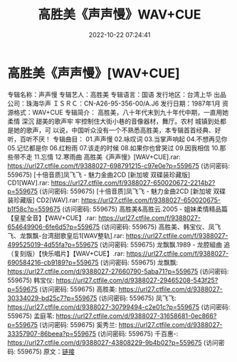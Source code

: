 ﻿---
title: 高胜美《声声慢》WAV+CUE
date: 2022-10-22 07:24:41
categories: WAV车载音乐、镜像
tags: 华语中文
---
# 高胜美《声声慢》[WAV+CUE]

专辑名称：声声慢
专辑艺人：高胜美
专辑语言：国语
发行地区：台湾上华
出品公司：珠海华声
ＩＳＲＣ：CN-A26-95-356-00/A.J6
发行日期：1987年1月
资源格式：WAV+CUE
专辑简介：
高胜美，八十年代末到九十年代中期，一直用她柔情 深沉 甜美的歌声牢
牢控制住大街小巷的音像器材，舞厅。农村 城镇到处都是她的歌声，可
以说，中国听众没有一个不熟悉高胜美，本专辑首首经典、好听，百听不厌！
专辑曲目：
01.声声慢
02.咏叹词
03.当掌声响起
04.不想再见你
05.记忆都是你
06.红粉雨
07.该走的时候
08.如果你也曾哭过
09.因我相信
10.那些带不走
11.忘情
12.寒雨曲
高胜美《声声慢》[WAV+CUE].rar: https://url27.ctfile.com/f/9388027-698791215-c97e0e?p=559675
(访问密码: 559675)
[十倍音质]凤飞飞 - 魅力金曲2CD [新加坡 双碟装珍藏版] CD1[WAV].rar: https://url27.ctfile.com/f/9388027-650020672-2214b2?p=559675
(访问密码: 559675)
[十倍音质]凤飞飞 - 魅力金曲2CD [新加坡 双碟装珍藏版] CD2[WAV].rar: https://url27.ctfile.com/f/9388027-650020675-b1f58c?p=559675
(访问密码: 559675)
高胜美&高胜云.2005 - 姐妹柔情精品篇【皇星全音】【WAV+CUE】.rar: https://url27.ctfile.com/f/9388027-654649906-6fe6d5?p=559675
(访问密码: 559675)
高胜美、韩宝仪、凤飞飞、龙飘飘-台湾甜歌皇后1[WAV整轨].rar: https://url27.ctfile.com/f/9388027-499525019-4d55fa?p=559675
(访问密码: 559675)
龙飘飘.1989 - 龙腔組曲 追（复刻版）【快乐唱片】【WAV+CUE】.rar: https://url27.ctfile.com/f/9388027-690584216-cb9189?p=559675
(访问密码: 559675)
龙飘飘: https://url27.ctfile.com/d/9388027-27660790-5aba71?p=559675
(访问密码: 559675)
韩宝仪: https://url27.ctfile.com/d/9388027-29465208-543f25?p=559675
(访问密码: 559675)
高胜美: https://url27.ctfile.com/d/9388027-30334029-bd25c7?p=559675
(访问密码: 559675)
凤飞飞: https://url27.ctfile.com/d/9388027-30799494-c2e01c?p=559675
(访问密码: 559675)
孟庭苇: https://url27.ctfile.com/d/9388027-31658681-0ec866?p=559675
(访问密码: 559675)
奚秀兰: https://url27.ctfile.com/d/9388027-33357907-86beea?p=559675
(访问密码: 559675)
千百惠-: https://url27.ctfile.com/d/9388027-43808229-9b4b02?p=559675
(访问密码: 559675)
原文：[链接](https://blog.sina.com.cn/s/blog_1647c7e7601030zyy.html)
